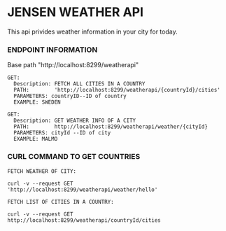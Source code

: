 # JENSEN WEATHER API

This api privides weather information in your city for today.

### ENDPOINT INFORMATION

Base path "http://localhost:8299/weatherapi"

```
GET: 
  Description: FETCH ALL CITIES IN A COUNTRY
  PATH:        'http://localhost:8299/weatherapi/{countryId}/cities'
  PARAMETERS: countryID--ID of country
  EXAMPLE: SWEDEN

GET:
  Description: GET WEATHER INFO OF A CITY
  PATH:        http://localhost:8299/weatherapi/weather/{cityId}
  PARAMETERS: cityId --ID of city
  EXAMPLE: MALMO
```

### CURL COMMAND TO GET COUNTRIES
```
FETCH WEATHER OF CITY:

curl -v --request GET  'http://localhost:8299/weatherapi/weather/hello'

FETCH LIST OF CITIES IN A COUNTRY: 

curl -v --request GET  http://localhost:8299/weatherapi/countryId/cities

```